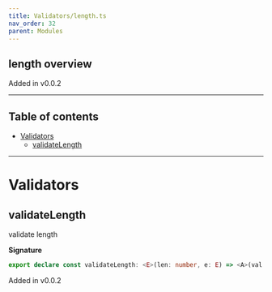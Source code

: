 ```yaml
---
title: Validators/length.ts
nav_order: 32
parent: Modules
---
```


## length overview

Added in v0.0.2

---

<h2 class="text-delta">Table of contents</h2>

- [Validators](#validators)
  - [validateLength](#validatelength)

---

# Validators

## validateLength

validate length

**Signature**

```ts
export declare const validateLength: <E>(len: number, e: E) => <A>(val: A) => Either<E, unknown extends A ? any : A>
```

Added in v0.0.2
